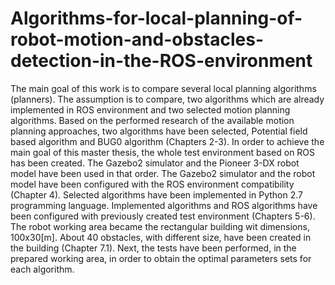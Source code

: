# Algorithms-for-local-planning-of-robot-motion-and-obstacles-detection-in-the-ROS-environment
The main goal of this work is to compare several local planning algorithms (planners).  The assumption is to compare, two algorithms which are already implemented in ROS environment and two selected motion planning algorithms.   Based on the performed research of the available motion planning approaches,  two algorithms have been selected, Potential field based algorithm and BUG0 algorithm (Chapters 2-3).  In order to achieve the main goal of this master thesis, the whole test environment based on ROS has been created.  The Gazebo2 simulator and the Pioneer 3-DX robot model have been used in that order. The Gazebo2 simulator and the robot model have been configured with the ROS environment compatibility (Chapter 4).  Selected algorithms have been implemented in Python 2.7 programming language. Implemented algorithms and ROS algorithms have been configured with previously created test environment (Chapters 5-6).  The robot working area became the rectangular building wit dimensions, 100x30[m]. About 40 obstacles, with different size, have been created in the building (Chapter 7.1).   Next, the tests have been performed, in the prepared working area, in order to obtain the optimal parameters sets for each algorithm.
